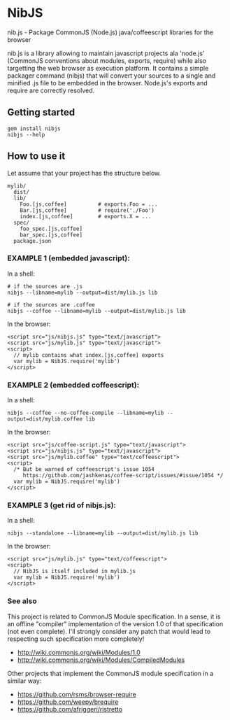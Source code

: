 # NibJS

nib.js - Package CommonJS (Node.js) java/coffeescript libraries for the browser

nib.js is a library allowing to maintain javascript projects ala 'node.js' (CommonJS conventions
about modules, exports, require) while also targetting the web browser as execution platform. It
contains a simple packager command (nibjs) that will convert your sources to a single and
minified .js file to be embedded in the browser. Node.js's exports and require are correctly
resolved.

## Getting started

    gem install nibjs
    nibjs --help 

## How to use it

Let assume that your project has the structure below. 

    mylib/
      dist/
      lib/
        Foo.[js,coffee]          # exports.Foo = ...
        Bar.[js,coffee]          # require('./Foo')
        index.[js,coffee]        # exports.X = ...
      spec/
        foo_spec.[js,coffee]
        bar_spec.[js,coffee]
      package.json

### EXAMPLE 1 (embedded javascript):

  In a shell:

    # if the sources are .js
    nibjs --libname=mylib --output=dist/mylib.js lib

    # if the sources are .coffee
    nibjs --coffee --libname=mylib --output=dist/mylib.js lib

  In the browser:

    <script src="js/nibjs.js" type="text/javascript">
    <script src="js/mylib.js" type="text/javascript">
    <script>
      // mylib contains what index.[js,coffee] exports
      var mylib = NibJS.require('mylib')
    </script>

### EXAMPLE 2 (embedded coffeescript):

  In a shell:

    nibjs --coffee --no-coffee-compile --libname=mylib --output=dist/mylib.coffee lib

  In the browser:

    <script src="js/coffee-script.js" type="text/javascript">
    <script src="js/nibjs.js" type="text/javascript">
    <script src="js/mylib.coffee" type="text/coffeescript">
    <script>
      /* But be warned of coffeescript's issue 1054
         https://github.com/jashkenas/coffee-script/issues/#issue/1054 */
      var mylib = NibJS.require('mylib')
    </script>

### EXAMPLE 3 (get rid of nibjs.js):

  In a shell:

    nibjs --standalone --libname=mylib --output=dist/mylib.js lib

  In the browser:

    <script src="js/mylib.js" type="text/coffeescript">
    <script>
      // NibJS is itself included in mylib.js
      var mylib = NibJS.require('mylib')
    </script>

### See also

This project is related to CommonJS Module specification. In a sense, it is an offline 
"compiler" implementation of the version 1.0 of that specification (not even complete).
I'll strongly consider any patch that would lead to respecting such specification more
completely!

* http://wiki.commonjs.org/wiki/Modules/1.0
* http://wiki.commonjs.org/wiki/Modules/CompiledModules

Other projects that implement the CommonJS module specification in a similar way:

* https://github.com/rsms/browser-require
* https://github.com/weepy/brequire
* https://github.com/afriggeri/ristretto